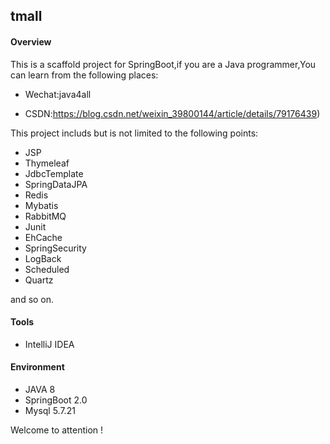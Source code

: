 ## tmall

#### Overview

This is a scaffold project for SpringBoot,if you are a Java programmer,You can learn from the following places:

- Wechat:java4all

- CSDN:https://blog.csdn.net/weixin_39800144/article/details/79176439)

This project includs but is not limited to the following points:

- JSP
- Thymeleaf
- JdbcTemplate
- SpringDataJPA
- Redis
- Mybatis
- RabbitMQ
- Junit
- EhCache
- SpringSecurity
- LogBack
- Scheduled
- Quartz

and so on.

#### Tools

- IntelliJ IDEA

#### Environment

- JAVA 8
- SpringBoot 2.0
- Mysql 5.7.21

Welcome to attention !
